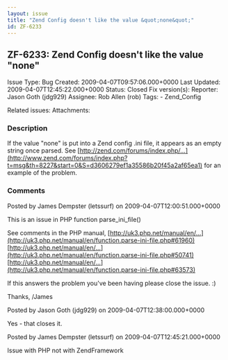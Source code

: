 ```yaml
---
layout: issue
title: "Zend Config doesn't like the value &quot;none&quot;"
id: ZF-6233
---
```


ZF-6233: Zend Config doesn't like the value "none"
--------------------------------------------------

 Issue Type: Bug Created: 2009-04-07T09:57:06.000+0000 Last Updated: 2009-04-07T12:45:22.000+0000 Status: Closed Fix version(s): 
 Reporter:  Jason Goth (jdg929)  Assignee:  Rob Allen (rob)  Tags: - Zend\_Config
 
 Related issues: 
 Attachments: 
### Description

If the value "none" is put into a Zend config .ini file, it appears as an empty string once parsed. See [http://zend.com/forums/index.php/…](http://www.zend.com/forums/index.php?t=msg&th=8227&start=0&S=d3606279ef1a35586b20f45a2af65ea1) for an example of the problem.

 

 

### Comments

Posted by James Dempster (letssurf) on 2009-04-07T12:00:51.000+0000

This is an issue in PHP function parse\_ini\_file()

See comments in the PHP manual, [http://uk3.php.net/manual/en/…](http://uk3.php.net/manual/en/function.parse-ini-file.php#61960) [http://uk3.php.net/manual/en/…](http://uk3.php.net/manual/en/function.parse-ini-file.php#50741) [http://uk3.php.net/manual/en/…](http://uk3.php.net/manual/en/function.parse-ini-file.php#63573)

If this answers the problem you've been having please close the issue. :)

Thanks, /James

 

 

Posted by Jason Goth (jdg929) on 2009-04-07T12:38:00.000+0000

Yes - that closes it.

 

 

Posted by James Dempster (letssurf) on 2009-04-07T12:45:21.000+0000

Issue with PHP not with ZendFramework

 

 